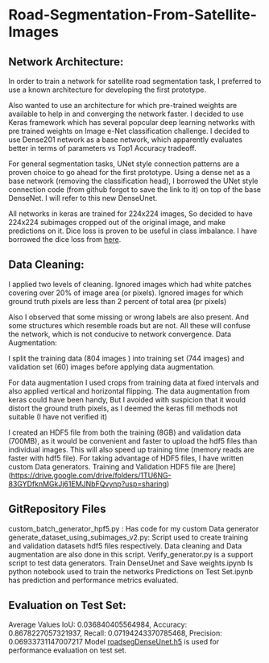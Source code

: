# Road-Segmentation-From-Satellite-Images

## Network Architecture:

In order to train a network for satellite road segmentation task, I preferred to use a known architecture for developing the first prototype.

Also wanted to use an architecture for which pre-trained weights are available to help in and converging the network faster. I decided to use Keras framework which has several popcular deep learning networks with  pre trained weights on Image e-Net classification challenge. I decided to use Dense201 network as a base network, which apparently evaluates better in terms of parameters vs Top1 Accuracy tradeoff.

For general segmentation tasks, UNet style connection patterns are a proven choice to go ahead for the first prototype. Using a dense net as a base network (removing the classification head), I borrowed the UNet style connection code (from github forgot to save the link to it) on top of the base DenseNet. I will refer to this new DenseUnet.

All networks in keras are trained for 224x224 images, So decided to have 224x224 subimages cropped out of the original image, and make predictions on it. Dice loss is proven to be useful in class imbalance. I have borrowed the dice loss from [here](https://github.com/Paulymorphous/skeyenet/blob/master/Src/loss_functions.py).

## Data Cleaning:

I applied two levels of cleaning.
Ignored images which had white patches covering over 20% of image area (or pixels).
Ignored images for which ground truth pixels are less than 2 percent of total area (pr pixels)  

Also I observed that some missing or wrong labels are also present. And some structures which resemble roads but are not. All these will confuse the network, which is not conducive to network convergence. 
Data Augmentation:

I split the training data (804 images ) into training set (744 images) and validation set (60) images before applying data augmentation.

For data augmentation I used crops from training data at fixed intervals and also applied vertical and horizontal flipping. The data augmentation from keras could have been handy, But I avoided with suspicion that it would distort the ground truth pixels, as I deemed the keras fill methods not suitable (I have not verified it)

I created an HDF5 file from both the training (8GB) and validation data (700MB), as it would be convenient and faster to upload the hdf5 files than individual images. This will also speed up training time (memory reads are faster with hdf5 file). For taking advantage of HDF5 files, I have written custom Data generators. Training and Validation HDF5 file are [here] (https://drive.google.com/drive/folders/1TU6NG-83GYDfknMGkJj61EMJNbFQvynp?usp=sharing)

## GitRepository Files 
custom_batch_generator_hpf5.py : Has code for my custom Data generator
generate_dataset_using_subimages_v2.py: Script used to create training and validation datasets hdf5 files respectively.  Data cleaning and Data augmentation are also done in this script.
Verify_generator.py is a support script to test data generators.
Train DenseUnet and Save weights.ipynb Is python notebook used to train the networks
Predictions on Test Set.ipynb has prediction and performance metrics evaluated.

## Evaluation on Test Set:
Average Values
IoU: 0.036840405564984, Accuracy: 0.8678227057321937, Recall: 0.07194243370785468, Precision: 0.06933731147007217
Model [roadsegDenseUnet.h5](https://drive.google.com/file/d/1_jCy2RUCS9PyEYe2Aat5G6NPvcjeyw4-/view?usp=sharing) is used for performance evaluation on test set.
